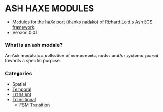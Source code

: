 # **ASH HAXE MODULES** #

* Modules for the [haXe port](https://github.com/nadako/Ash-HaXe) (thanks [nadako](https://github.com/nadako)) of [Richard Lord's Ash ECS framework](http://www.ashframework.org/).
* Version 0.0.1

### What is an ash module? ###

An Ash module is a collection of components, nodes and/or systems geared towards a specific purpose.

### Categories ###
* Spatial
* [Temporal](https://github.com/dimumurray/Ash-Haxe-Modules/tree/master/ash/modules/temporal#temporal-modules)
 * [Transient](https://github.com/dimumurray/Ash-Haxe-Modules/tree/master/ash/modules/temporal#transient-module)
* [Transitional](https://github.com/dimumurray/Ash-Haxe-Modules/tree/master/ash/modules/transition#transition-modules)
  * [FSM Transition](https://github.com/dimumurray/Ash-Haxe-Modules/tree/master/ash/modules/transition#fsm-transition-module) 
